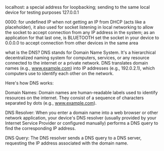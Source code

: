 localhost: a special address for loopbacking; sending to the same local device for testing purposes 127.0.0.1

0000: for undefined IP when not getting an IP from DHCP (acts like a placeholder), it also used for socket listening in local networking to allow the socket to accept connection from any IP address in the system; as an application for that last one, is BLUETOOTH set the socket in your device to 0.0.0.0 to accept connection from other devices in the same area

what is the DNS?
DNS stands for Domain Name System. It's a hierarchical decentralized naming system for computers, services, or any resource connected to the internet or a private network. DNS translates domain names (e.g., www.example.com) into IP addresses (e.g., 192.0.2.1), which computers use to identify each other on the network.

Here's how DNS works:

Domain Names: Domain names are human-readable labels used to identify resources on the internet. They consist of a sequence of characters separated by dots (e.g., www.example.com).

DNS Resolver: When you enter a domain name into a web browser or other network application, your device's DNS resolver (usually provided by your Internet Service Provider or configured manually) performs a DNS query to find the corresponding IP address.

DNS Query: The DNS resolver sends a DNS query to a DNS server, requesting the IP address associated with the domain name.

